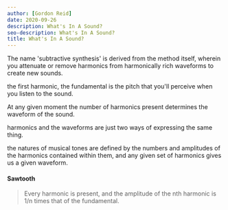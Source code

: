 ```yaml
---
author: [Gordon Reid]
date: 2020-09-26
description: What's In A Sound?
seo-description: What's In A Sound?
title: What's In A Sound?
---
```


The name 'subtractive synthesis' is derived from the method itself, wherein you attenuate or remove harmonics from harmonically rich waveforms to create new sounds.

the first harmonic, the fundamental is the pitch that you'll perceive when you listen to the sound.

At any given moment the number of harmonics present determines the waveform of the sound.

harmonics and the waveforms are just two ways of expressing the same thing.

the natures of musical tones are defined by the numbers and amplitudes of the harmonics contained within them, and any given set of harmonics gives us a given waveform.

#### Sawtooth

> Every harmonic is present, and the amplitude of the nth harmonic is 1/n times that of the fundamental.
